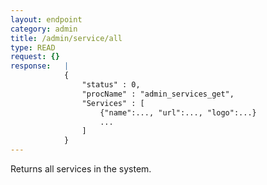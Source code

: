 ```yaml
---
layout: endpoint
category: admin
title: /admin/service/all
type: READ
request: {}
response:   |
            {
                "status" : 0,
                "procName" : "admin_services_get",
                "Services" : [
                    {"name":..., "url":..., "logo":...}
                    ...
                ]
            }
---
```


Returns all services in the system.
